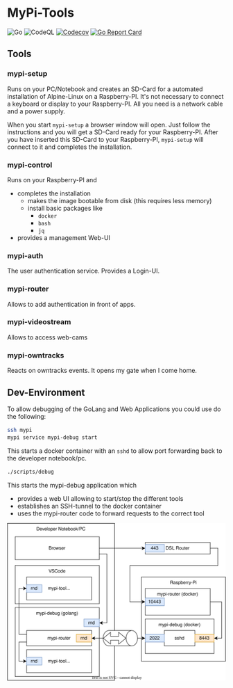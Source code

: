 # MyPi-Tools

![Go](https://github.com/dueckminor/mypi-tools/actions/workflows/go.yml/badge.svg)
![CodeQL](https://github.com/dueckminor/mypi-tools/actions/workflows/codeql-analysis.yml/badge.svg)
[![Codecov](https://codecov.io/gh/dueckminor/mypi-tools/branch/master/graph/badge.svg)](https://codecov.io/gh/dueckminor/mypi-tools)
[![Go Report Card](https://goreportcard.com/badge/github.com/dueckminor/mypi-tools)](https://goreportcard.com/report/github.com/dueckminor/mypi-tools)

## Tools

### mypi-setup

Runs on your PC/Notebook and creates an SD-Card for a automated installation
of Alpine-Linux on a Raspberry-PI. It's not necessary to connect a keyboard
or display to your Raspberry-PI. All you need is a network cable and a power
supply.

When you start `mypi-setup` a browser window will open. Just follow the
instructions and you will get a SD-Card ready for your Raspberry-PI. After
you have inserted this SD-Card to your Raspberry-PI, `mypi-setup` will connect
to it and completes the installation.

### mypi-control

Runs on your Raspberry-PI and

- completes the installation
  - makes the image bootable from disk (this requires less memory)
  - install basic packages like
    - `docker`
    - `bash`
    - `jq`
- provides a management Web-UI

### mypi-auth

The user authentication service. Provides a Login-UI.

### mypi-router

Allows to add authentication in front of apps.

### mypi-videostream

Allows to access web-cams

### mypi-owntracks

Reacts on owntracks events. It opens my gate when I come home.

## Dev-Environment

To allow debugging of the GoLang and Web Applications you could use do the
following:

```bash
ssh mypi
mypi service mypi-debug start
```

This starts a docker container with an `sshd` to allow port forwarding back
to the developer notebook/pc.

```bash
./scripts/debug
```

This starts the mypi-debug application which

- provides a web UI allowing to start/stop the different tools
- establishes an SSH-tunnel to the docker container
- uses the mypi-router code to forward requests to the correct tool

![mypi-debug](docs/mypi-debug.svg)
